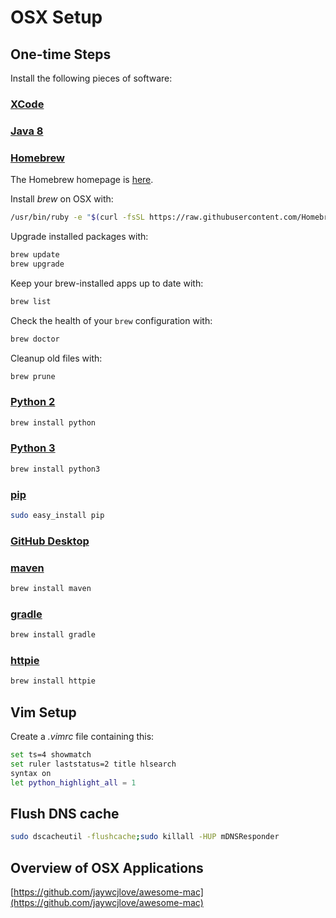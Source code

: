 # OSX Setup

## One-time Steps

Install the following pieces of software: 

### [XCode](http://developer.apple.com/xcode/)

### [Java 8](https://java.com/en/download/)

### [Homebrew](http://brew.sh)

The Homebrew homepage is [here](http://brew.sh).

Install *brew* on OSX with:

```bash
/usr/bin/ruby -e "$(curl -fsSL https://raw.githubusercontent.com/Homebrew/install/master/install)"
```

Upgrade installed packages with:
```bash
brew update
brew upgrade
```

Keep your brew-installed apps up to date with: 
```bash
brew list
```

Check the health of your `brew` configuration with:
```bash
brew doctor
```

Cleanup old files with:
```bash
brew prune
```

### [Python 2](https://www.python.org)
```bash
brew install python
```

### [Python 3](https://www.python.org)
```bash
brew install python3
```

### [pip](https://en.wikipedia.org/wiki/Pip_(package_manager))
```bash
sudo easy_install pip
```

### [GitHub Desktop](https://desktop.github.com)

### [maven](http://maven.apache.org)
```bash
brew install maven
```

### [gradle](http://maven.apache.org)
```bash
brew install gradle
```

### [httpie](https://github.com/jkbrzt/httpie)
```bash
brew install httpie
```

## Vim Setup

Create a *.vimrc* file containing this:
```bash
set ts=4 showmatch
set ruler laststatus=2 title hlsearch
syntax on
let python_highlight_all = 1
```

## Flush DNS cache
```bash
sudo dscacheutil -flushcache;sudo killall -HUP mDNSResponder
```

## Overview of OSX Applications

[https://github.com/jaywcjlove/awesome-mac](https://github.com/jaywcjlove/awesome-mac)